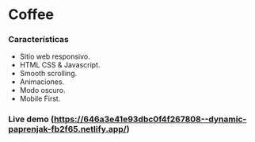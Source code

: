 # Coffee

### Características

-   Sitio web responsivo.
-   HTML CSS & Javascript.
-   Smooth scrolling.
-   Animaciones.
-   Modo oscuro.
-   Mobile First.

### Live demo (https://646a3e41e93dbc0f4f267808--dynamic-paprenjak-fb2f65.netlify.app/)
